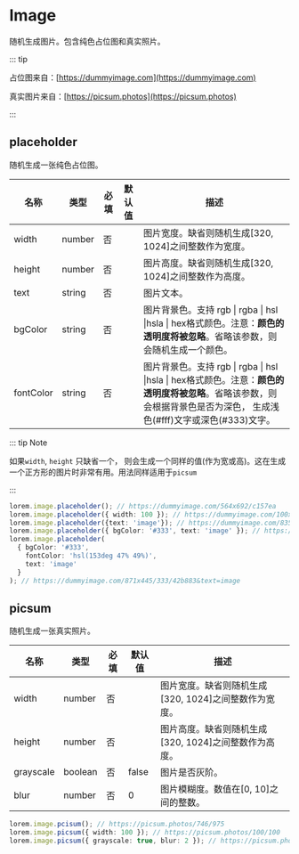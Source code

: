 # Image

随机生成图片。包含纯色占位图和真实照片。    

::: tip

占位图来自：[https://dummyimage.com](https://dummyimage.com)

真实图片来自：[https://picsum.photos](https://picsum.photos)

:::

## placeholder

随机生成一张纯色占位图。    

| 名称        | 类型     | 必填  | 默认值 | 描述                                                                                                         |
| --------- | ------ | --- | --- | ---------------------------------------------------------------------------------------------------------- |
| width     | number | 否   |     | 图片宽度。缺省则随机生成[320, 1024]之间整数作为宽度。                                                                           |
| height    | number | 否   |     | 图片高度。缺省则随机生成[320, 1024]之间整数作为高度。                                                                           |
| text      | string | 否   |     | 图片文本。                                                                                                      |
| bgColor   | string | 否   |     | 图片背景色。支持 rgb \| rgba \| hsl \|hsla \| hex格式颜色。注意：**颜色的透明度将被忽略**。省略该参数，则会随机生成一个颜色。                          |
| fontColor | string | 否   |     | 图片背景色。支持 rgb \| rgba \| hsl \|hsla \| hex格式颜色。注意：**颜色的透明度将被忽略**。省略该参数，则会根据背景色是否为深色， 生成浅色(#fff)文字或深色(#333)文字。 |

::: tip Note

如果`width`, `height` 只缺省一个， 则会生成一个同样的值(作为宽或高)。这在生成一个正方形的图片时非常有用。用法同样适用于`picsum`

:::

```ts
lorem.image.placeholder(); // https://dummyimage.com/564x692/c157ea
lorem.image.placeholder({ width: 100 }); // https://dummyimage.com/100x100/85ba73
lorem.image.placeholder({text: 'image'}); // https://dummyimage.com/835x642/e2e3c4/333333&text=image
lorem.image.placeholder({ bgColor: '#333', text: 'image' }); // https://dummyimage.com/461x994/333/ffffff&text=image
lorem.image.placeholder(
  { bgColor: '#333', 
    fontColor: 'hsl(153deg 47% 49%)', 
    text: 'image' 
  }
); // https://dummyimage.com/871x445/333/42b883&text=image
```

## picsum

随机生成一张真实照片。    

| 名称        | 类型      | 必填  | 默认值   | 描述                               |
| --------- | ------- | --- | ----- | -------------------------------- |
| width     | number  | 否   |       | 图片宽度。缺省则随机生成[320, 1024]之间整数作为宽度。 |
| height    | number  | 否   |       | 图片高度。缺省则随机生成[320, 1024]之间整数作为高度。 |
| grayscale | boolean | 否   | false | 图片是否灰阶。                          |
| blur      | number  | 否   | 0     | 图片模糊度。数值在[0, 10]之间的整数。           |

```ts
lorem.image.pcisum(); // https://picsum.photos/746/975
lorem.image.picsum({ width: 100 }); // https://picsum.photos/100/100
lorem.image.picsum({ grayscale: true, blur: 2 }); // https://picsum.photos/958/676?grayscale&blur=2
```


